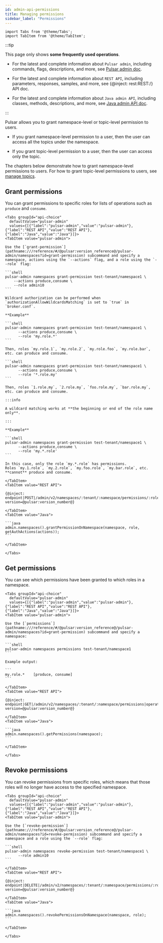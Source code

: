 ```yaml
---
id: admin-api-permissions
title: Managing permissions
sidebar_label: "Permissions"
---
```


````mdx-code-block
import Tabs from '@theme/Tabs';
import TabItem from '@theme/TabItem';
````


:::tip

 This page only shows **some frequently used operations**.

 - For the latest and complete information about `Pulsar admin`, including commands, flags, descriptions, and more, see [Pulsar admin doc](pathname:///reference/#/@pulsar:version_reference@/pulsar-admin/).

 - For the latest and complete information about `REST API`, including parameters, responses, samples, and more, see {@inject: rest:REST:/} API doc.

 - For the latest and complete information about `Java admin API`, including classes, methods, descriptions, and more, see [Java admin API doc](/api/admin/).

:::

Pulsar allows you to grant namespace-level or topic-level permission to users.

- If you grant namespace-level permission to a user, then the user can access all the topics under the namespace.

- If you grant topic-level permission to a user, then the user can access only the topic.

The chapters below demonstrate how to grant namespace-level permissions to users. For how to grant topic-level permissions to users, see [manage topics](admin-api-topics.md#grant-permission).

## Grant permissions

You can grant permissions to specific roles for lists of operations such as `produce` and `consume`.

````mdx-code-block
<Tabs groupId="api-choice"
  defaultValue="pulsar-admin"
  values={[{"label":"pulsar-admin","value":"pulsar-admin"},{"label":"REST API","value":"REST API"},{"label":"Java","value":"Java"}]}>
<TabItem value="pulsar-admin">

Use the [`grant-permission`](pathname:///reference/#/@pulsar:version_reference@/pulsar-admin/namespaces?id=grant-permission) subcommand and specify a namespace, actions using the `--actions` flag, and a role using the `--role` flag:

```shell
pulsar-admin namespaces grant-permission test-tenant/namespace1 \
    --actions produce,consume \
    --role admin10
```

Wildcard authorization can be performed when `authorizationAllowWildcardsMatching` is set to `true` in `broker.conf`.

**Example**

```shell
pulsar-admin namespaces grant-permission test-tenant/namespace1 \
      --actions produce,consume \
      --role 'my.role.*'
```

Then, roles `my.role.1`, `my.role.2`, `my.role.foo`, `my.role.bar`, etc. can produce and consume.

```shell
pulsar-admin namespaces grant-permission test-tenant/namespace1 \
      --actions produce,consume \
      --role '*.role.my'
```

Then, roles `1.role.my`, `2.role.my`, `foo.role.my`, `bar.role.my`, etc. can produce and consume.

:::info

A wildcard matching works at **the beginning or end of the role name only**.

:::

**Example**

```shell
pulsar-admin namespaces grant-permission test-tenant/namespace1 \
      --actions produce,consume \
      --role 'my.*.role'
```

In this case, only the role `my.*.role` has permissions.
Roles `my.1.role`, `my.2.role`, `my.foo.role`, `my.bar.role`, etc. **cannot** produce and consume.

</TabItem>
<TabItem value="REST API">

{@inject: endpoint|POST|/admin/v2/namespaces/:tenant/:namespace/permissions/:role|operation/grantPermissionOnNamespace?version=@pulsar:version_number@}

</TabItem>
<TabItem value="Java">

```java
admin.namespaces().grantPermissionOnNamespace(namespace, role, getAuthActions(actions));
```

</TabItem>

</Tabs>
````

## Get permissions

You can see which permissions have been granted to which roles in a namespace.

````mdx-code-block
<Tabs groupId="api-choice"
  defaultValue="pulsar-admin"
  values={[{"label":"pulsar-admin","value":"pulsar-admin"},{"label":"REST API","value":"REST API"},{"label":"Java","value":"Java"}]}>
<TabItem value="pulsar-admin">

Use the [`permissions`](pathname:///reference/#/@pulsar:version_reference@/pulsar-admin/namespaces?id=grant-permission) subcommand and specify a namespace:

```shell
pulsar-admin namespaces permissions test-tenant/namespace1
```

Example output:

```
my.role.*    [produce, consume]
```

</TabItem>
<TabItem value="REST API">

{@inject: endpoint|GET|/admin/v2/namespaces/:tenant/:namespace/permissions|operation/getPermissions?version=@pulsar:version_number@}

</TabItem>
<TabItem value="Java">

```java
admin.namespaces().getPermissions(namespace);
```

</TabItem>

</Tabs>
````

## Revoke permissions

You can revoke permissions from specific roles, which means that those roles will no longer have access to the specified namespace.

````mdx-code-block
<Tabs groupId="api-choice"
  defaultValue="pulsar-admin"
  values={[{"label":"pulsar-admin","value":"pulsar-admin"},{"label":"REST API","value":"REST API"},{"label":"Java","value":"Java"}]}>
<TabItem value="pulsar-admin">

Use the [`revoke-permission`](pathname:///reference/#/@pulsar:version_reference@/pulsar-admin/namespaces?id=revoke-permission) subcommand and specify a namespace and a role using the `--role` flag:

```shell
pulsar-admin namespaces revoke-permission test-tenant/namespace1 \
      --role admin10
```

</TabItem>
<TabItem value="REST API">

{@inject: endpoint|DELETE|/admin/v2/namespaces/:tenant/:namespace/permissions/:role|operation/revokePermissionsOnNamespace?version=@pulsar:version_number@}

</TabItem>
<TabItem value="Java">

```java
admin.namespaces().revokePermissionsOnNamespace(namespace, role);
```

</TabItem>

</Tabs>
````

